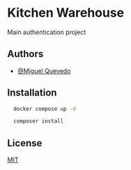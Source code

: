 
#  Kitchen Warehouse

Main authentication project

## Authors

- [@Miguel Quevedo](https://github.com/leugin)


## Installation

```bash
  docker compose up -d
```

```bash
  composer install
```

## License

[MIT](https://choosealicense.com/licenses/mit/)

